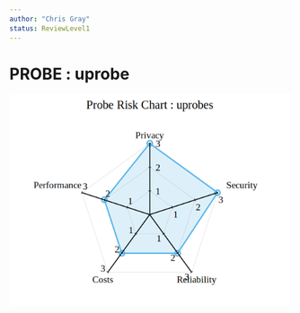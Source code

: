 ```yaml
---
author: "Chris Gray"
status: ReviewLevel1
---
```


# PROBE : uprobe

![image](../orig_media/Risk.uprobes.png)
